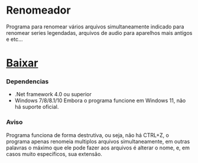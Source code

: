 # Renomeador
Programa para renomear vários arquivos simultaneamente
indicado para renomear series legendadas, arquivos de audio para aparelhos mais antigos e etc...

# [Baixar](https://github.com/97pedros/Renomeador/releases/download/Stable/Renomeador.1.1.3.4.zip)

### Dependencias

* .Net framework 4.0 ou superior
* Windows 7/8/8.1/10
Embora o programa funcione em Windows 11, não há suporte oficial.


### Aviso
Programa funciona de forma destrutiva, ou seja, não há CTRL+Z, o programa apenas renomeia multiplos arquivos simultaneamente, em outras palavras o máximo que ele pode fazer aos arquivos é alterar o nome, e, em casos muito específicos, sua extensão.
